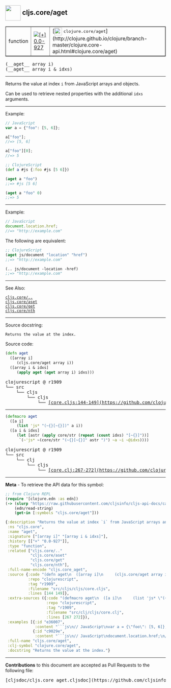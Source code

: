 ## <img width="48px" valign="middle" src="http://i.imgur.com/Hi20huC.png"> cljs.core/aget

 <table border="1">
<tr>

<td>function</td>
<td><a href="https://github.com/cljsinfo/cljs-api-docs/tree/0.0-927"><img valign="middle" alt="[+] 0.0-927" src="https://img.shields.io/badge/+-0.0--927-lightgrey.svg"></a> </td>
<td>
[<img height="24px" valign="middle" src="http://i.imgur.com/1GjPKvB.png"> <samp>clojure.core/aget</samp>](http://clojure.github.io/clojure/branch-master/clojure.core-api.html#clojure.core/aget)
</td>
</tr>
</table>

 <samp>
(__aget__ array i)<br>
</samp>
 <samp>
(__aget__ array i & idxs)<br>
</samp>

---

Returns the value at index `i` from JavaScript arrays and objects.

Can be used to retrieve nested properties with the additional `idxs` arguments.

---

Example:

```js
// JavaScript
var a = {"foo": [5, 6]};

a["foo"];
//=> [5, 6]

a["foo"][0];
//=> 5
```

```clj
;; ClojureScript
(def a #js {:foo #js [5 6]})

(aget a "foo")
;;=> #js [5 6]

(aget a "foo" 0)
;;=> 5
```

---
Example:

```js
// JavaScript
document.location.href;
//=> "http://example.com"
```

The following are equivalent:

```clj
;; ClojureScript
(aget js/document "location" "href")
;;=> "http://example.com"

(.. js/document -location -href)
;;=> "http://example.com"
```

---

See Also:

[`cljs.core/..`](cljs.core_DOTDOT.md)<br>
[`cljs.core/aset`](cljs.core_aset.md)<br>
[`cljs.core/get`](cljs.core_get.md)<br>
[`cljs.core/nth`](cljs.core_nth.md)<br>

---

Source docstring:

```
Returns the value at the index.
```

Source code:

```clj
(defn aget
  ([array i]
     (cljs.core/aget array i))
  ([array i & idxs]
     (apply aget (aget array i) idxs)))
```

 <pre>
clojurescript @ r1909
└── src
    └── cljs
        └── cljs
            └── <ins>[core.cljs:144-149](https://github.com/clojure/clojurescript/blob/r1909/src/cljs/cljs/core.cljs#L144-L149)</ins>
</pre>


---

```clj
(defmacro aget
  ([a i]
     (list 'js* "(~{}[~{}])" a i))
  ([a i & idxs]
     (let [astr (apply core/str (repeat (count idxs) "[~{}]"))]
      `(~'js* ~(core/str "(~{}[~{}]" astr ")") ~a ~i ~@idxs))))
```

 <pre>
clojurescript @ r1909
└── src
    └── clj
        └── cljs
            └── <ins>[core.clj:267-272](https://github.com/clojure/clojurescript/blob/r1909/src/clj/cljs/core.clj#L267-L272)</ins>
</pre>

---

__Meta__ - To retrieve the API data for this symbol:

```clj
;; from Clojure REPL
(require '[clojure.edn :as edn])
(-> (slurp "https://raw.githubusercontent.com/cljsinfo/cljs-api-docs/catalog/cljs-api.edn")
    (edn/read-string)
    (get-in [:symbols "cljs.core/aget"]))
```

```clj
{:description "Returns the value at index `i` from JavaScript arrays and objects.\n\nCan be used to retrieve nested properties with the additional `idxs` arguments.",
 :ns "cljs.core",
 :name "aget",
 :signature ["[array i]" "[array i & idxs]"],
 :history [["+" "0.0-927"]],
 :type "function",
 :related ["cljs.core/.."
           "cljs.core/aset"
           "cljs.core/get"
           "cljs.core/nth"],
 :full-name-encode "cljs.core_aget",
 :source {:code "(defn aget\n  ([array i]\n     (cljs.core/aget array i))\n  ([array i & idxs]\n     (apply aget (aget array i) idxs)))",
          :repo "clojurescript",
          :tag "r1909",
          :filename "src/cljs/cljs/core.cljs",
          :lines [144 149]},
 :extra-sources ({:code "(defmacro aget\n  ([a i]\n     (list 'js* \"(~{}[~{}])\" a i))\n  ([a i & idxs]\n     (let [astr (apply core/str (repeat (count idxs) \"[~{}]\"))]\n      `(~'js* ~(core/str \"(~{}[~{}]\" astr \")\") ~a ~i ~@idxs))))",
                  :repo "clojurescript",
                  :tag "r1909",
                  :filename "src/clj/cljs/core.clj",
                  :lines [267 272]}),
 :examples [{:id "e36007",
             :content "```js\n// JavaScript\nvar a = {\"foo\": [5, 6]};\n\na[\"foo\"];\n//=> [5, 6]\n\na[\"foo\"][0];\n//=> 5\n```\n\n```clj\n;; ClojureScript\n(def a #js {:foo #js [5 6]})\n\n(aget a \"foo\")\n;;=> #js [5 6]\n\n(aget a \"foo\" 0)\n;;=> 5\n```"}
            {:id "c9029e",
             :content "```js\n// JavaScript\ndocument.location.href;\n//=> \"http://example.com\"\n```\n\nThe following are equivalent:\n\n```clj\n;; ClojureScript\n(aget js/document \"location\" \"href\")\n;;=> \"http://example.com\"\n\n(.. js/document -location -href)\n;;=> \"http://example.com\"\n```"}],
 :full-name "cljs.core/aget",
 :clj-symbol "clojure.core/aget",
 :docstring "Returns the value at the index."}

```

---

__Contributions__ to this document are accepted as Pull Requests to the following file:

 <pre>
[cljsdoc/cljs.core_aget.cljsdoc](https://github.com/cljsinfo/cljs-api-docs/blob/master/cljsdoc/cljs.core_aget.cljsdoc)
</pre>

